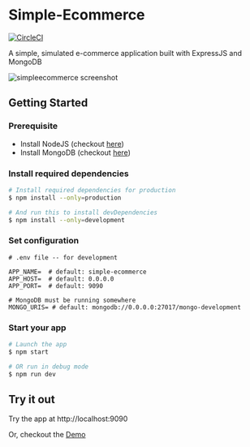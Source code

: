 # Simple-Ecommerce

[![CircleCI](https://circleci.com/gh/achooan/simple-ecommerce/tree/master.svg?style=shield)](https://circleci.com/gh/achooan/simple-ecommerce/tree/master)

A simple, simulated e-commerce application built with ExpressJS and MongoDB

![simpleecommerce screenshot](https://github.com/achooan/simple-ecommerce/blob/master/images/screenshot.png)

## Getting Started
### Prerequisite
* Install NodeJS (checkout [here](https://nodejs.org/en/download/))
* Install MongoDB (checkout [here](https://docs.mongodb.com/manual/administration/install-community/))

### Install required dependencies
```bash
# Install required dependencies for production
$ npm install --only=production

# And run this to install devDependencies
$ npm install --only=development
```

### Set configuration
```
# .env file -- for development

APP_NAME=  # default: simple-ecommerce
APP_HOST=  # default: 0.0.0.0
APP_PORT=  # default: 9090

# MongoDB must be running somewhere
MONGO_URIS= # default: mongodb://0.0.0.0:27017/mongo-development
```

### Start your app
```bash
# Launch the app
$ npm start

# OR run in debug mode
$ npm run dev
```

## Try it out
Try the app at http://localhost:9090

Or, checkout the [Demo](http://ec.achooan.com/)
